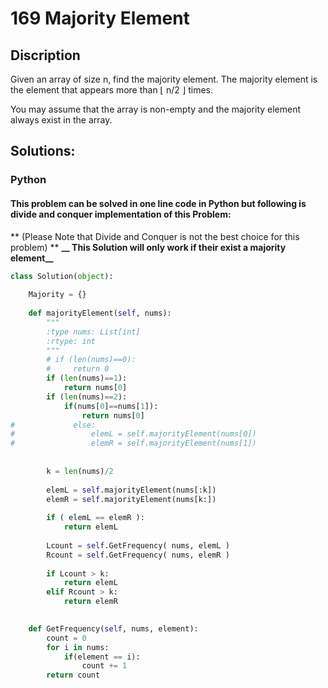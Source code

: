 # 169 Majority Element

## Discription

Given an array of size n, find the majority element. The majority element is the element that appears more than ⌊ n/2 ⌋ times.

You may assume that the array is non-empty and the majority element always exist in the array.


## Solutions:

### Python

#### This problem can be solved in one line code in Python but following is divide and conquer implementation of this Problem: 
** (Please Note that Divide and Conquer is not the best choice for this problem) **
**__ This Solution will only work if their exist a majority element__**

```python
class Solution(object):
    
    Majority = {}
    
    def majorityElement(self, nums):
        """
        :type nums: List[int]
        :rtype: int
        """
        # if (len(nums)==0):
        #     return 0
        if (len(nums)==1):
            return nums[0]
        if (len(nums)==2):
            if(nums[0]==nums[1]):
                return nums[0]
#             else:
#                 elemL = self.majorityElement(nums[0])
#                 elemR = self.majorityElement(nums[1])
                
                
        k = len(nums)/2
        
        elemL = self.majorityElement(nums[:k])
        elemR = self.majorityElement(nums[k:])
        
        if ( elemL == elemR ):
            return elemL
        
        Lcount = self.GetFrequency( nums, elemL )
        Rcount = self.GetFrequency( nums, elemR )
        
        if Lcount > k:
            return elemL
        elif Rcount > k:
            return elemR

    
    def GetFrequency(self, nums, element):
        count = 0
        for i in nums:
            if(element == i):
                count += 1 
        return count
```

